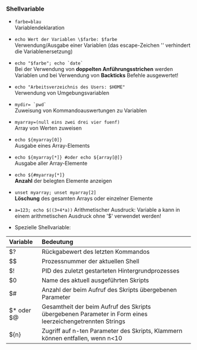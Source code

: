 ### Shellvariable

* `farbe=blau`  
  Variablendeklaration

* `echo Wert der Variablen \$farbe: $farbe`  
  Verwendung/Ausgabe einer Variablen \(das escape-Zeichen '\' verhindert die Variablenersetzung\)

* <code>echo "$farbe"; echo &#96;date&#96;</code>  
  Bei der Verwendung von **doppelten Anführungsstrichen** werden Variablen und bei Verwendung von **Backticks** Befehle ausgewertet!

* `echo "Arbeitsverzeichnis des Users: $HOME"`  
  Verwendung von Umgebungsvariablen

* <code>mydir= &#96;pwd&#96;</code>  
  Zuweisung von Kommandoauswertungen zu Variablen
  
* `myarray=(null eins zwei drei vier fuenf)`  
  Array von Werten zuweisen

* `echo ${myarray[0]}`  
  Ausgabe eines Array-Elements

* `echo ${myarray[*]} #oder echo ${array[@]}`  
  Ausgabe aller Array-Elemente

* `echo ${#myarray[*]}`  
  **Anzahl** der belegten Elemente anzeigen
  
* `unset myarray; unset myarray[2]`  
  **Löschung** des gesamten Arrays oder einzelner Elemente
  
* `a=123; echo $((3+4*a))`
  Arithmetischer Ausdruck: Variable a kann in einem arithmetischen Ausdruck ohne '$' verwendet werden!
  
* Spezielle Shellvariable:

| Variable | Bedeutung | 
| :--- | :--- |
| $? | Rückgabewert des letzten Kommandos |
| $$ | Prozessnummer der aktuellen Shell |
| $! | PID des zuletzt gestarteten Hintergrundprozesses |
| $0 | Name des aktuell ausgeführten Skripts |
| $# | Anzahl der beim Aufruf des Skripts übergebenen Parameter |
| $* oder $@ | Gesamtheit der beim Aufruf des Skripts übergebenen Parameter in Form eines leerzeichengetrennten Strings |
| ${n} | Zugriff auf n-ten Parameter des Skripts, Klammern können entfallen, wenn n<10 |


































































